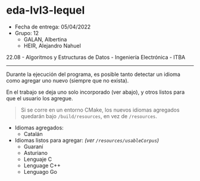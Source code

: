 # eda-lvl3-lequel

* Fecha de entrega: 05/04/2022
* Grupo: 12
  * GALAN, Albertina
  * HEIR, Alejandro Nahuel

22.08 - Algoritmos y Estructuras de Datos - Ingeniería Electrónica - ITBA

----------

Durante la ejecución del programa, es posible tanto detectar un idioma como agregar uno nuevo (siempre que no exista).

En el trabajo se deja uno solo incorporado (ver abajo), y otros listos para que el usuario los agregue.

> Si se corre en un entorno CMake, los nuevos idiomas agregados quedarán bajo `/build/resources`, en vez de `/resources`.

* Idiomas agregados:
  * Catalán
* Idiomas listos para agregar: *(ver `/resources/usableCorpus`)*
  * Guaraní
  * Asturiano
  * Lenguaje C
  * Lenguage C++
  * Lenguago Go
